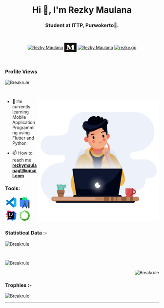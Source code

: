 <h1 align="center">Hi 👋, I'm Rezky Maulana</h1>
<h3 align="center">Student at ITTP, Purwokerto🌟.</h3>
<br>
<p align="center">
  <a href="https://www.linkedin.com/in/rezky-maulana/" target="blank"><img align="center"
      src="https://raw.githubusercontent.com/rahuldkjain/github-profile-readme-generator/master/src/images/icons/Social/linked-in-alt.svg"
      alt="Rezky Maulana" height="30" width="40" /></a>
  <a href="https://medium.com/@rezkymaulanagt" target="blank"><img align="center"
      src="https://github.com/Breakrule/breakrule/blob/main/icons/Medium_logo_Monogram.svg"
      alt="Rezky Maulana" height="30" width="40" /></a>
  <a href="https://www.facebook.com/rezkyweb/" target="blank"><img align="center"
      src="https://raw.githubusercontent.com/rahuldkjain/github-profile-readme-generator/master/src/images/icons/Social/facebook.svg"
      alt="Rezky Maulana" height="30" width="40" /></a>
  <a href="https://instagram.com/rezky.gg" target="blank"><img align="center"
      src="https://raw.githubusercontent.com/rahuldkjain/github-profile-readme-generator/master/src/images/icons/Social/instagram.svg"
      alt="rezky.gg" height="30" width="40" /></a>
</p>

<br>
<p align="center"> <h3>Profile Views</h3> <img src="https://komarev.com/ghpvc/?username=Breakrule&label=Profile%20views&color=0e75b6&style=flat"
    alt="Breakrule" /> 
  </p>
<br>

<p><img align="right" src="https://github.com/Breakrule/breakrule/blob/main/icons/18123-developer.gif" alt="Breakrule"  width="400" height="400" /></p>

- 🌱 I’m currently learning Mobile Application Programming using Flutter and Python

- 📫 How to reach me **rezkymaulanagt@gmail.com**

<!-- - ⚡ Fun fact :- food and anime are the reasons to live.
 -->

<h3 align="left">Tools:</h3>
<p align="left">
   <a href="https://code.visualstudio.com/" target="_blank" rel="noreferrer"> <img
      src="https://github.com/Breakrule/breakrule/blob/main/icons/visual-studio-code.png"
      alt="android" width="40" height="40" /></a>
   <a href="https://developer.android.com" target="_blank" rel="noreferrer"> <img
      src="https://github.com/Breakrule/breakrule/blob/main/icons/android-studio.png"
      alt="android" width="40" height="40" /></a>
   <a href="https://www.jetbrains.com/idea/" target="_blank" rel="noreferrer"> <img
      src="https://github.com/Breakrule/breakrule/blob/main/icons/intellij.png"
      alt="android" width="40" height="40" /></a>
   <a href="https://www.anaconda.com/products/individual" target="_blank" rel="noreferrer"> <img
      src="https://github.com/Breakrule/breakrule/blob/main/icons/icons8-anaconda-240.png"
      alt="android" width="40" height="40" /></a>
</br>

<h3>Statistical Data :-</h3>
<p><img align="center"
    src="https://github-readme-stats.vercel.app/api/top-langs?username=Breakrule&show_icons=true&locale=en&layout=compact"
    alt="Breakrule" /></p>

<br>

<p>&nbsp;<img align="left" src="https://github-readme-stats.vercel.app/api?username=Breakrule&show_icons=true&locale=en"
    alt="Breakrule" /></p>
<p><img align="right" src="https://github-readme-streak-stats.herokuapp.com/?user=Breakrule&" alt="Breakrule" /></p>

<br>
<h3>Trophies :-</h3>
<p align="left"> <a href="https://github-profile-trophy.vercel.app/?username=Breakrule&theme=onedark"><img
      src="https://github-profile-trophy.vercel.app/?username=Breakrule" alt="Breakrule" /></a> </p>
     

------------------------------------------------------------------------------------------------------------------------------------------
